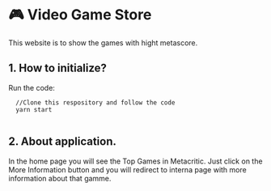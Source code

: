 # :video_game: Video Game Store 

This website is to show the games with hight metascore.

## 1. How to initialize?

Run the code:

```
  //Clone this respository and follow the code
  yarn start
  
```

## 2. About application.

In the home page you will see the Top Games in Metacritic. Just click on the More Information button and you will redirect to interna page with more information about that gamme.
